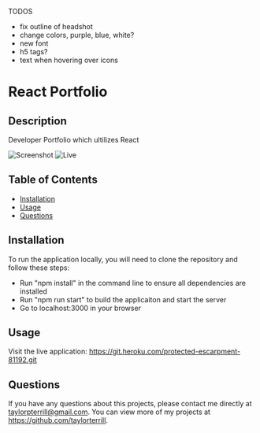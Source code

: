TODOS
- fix outline of headshot
- change colors, purple, blue, white?
- new font
- h5 tags?
- text when hovering over icons

# React Portfolio

## Description
Developer Portfolio which ultilizes React

![Screenshot](/assets/appscreenshot.png)
![Live](https://git.heroku.com/protected-escarpment-81192.git/)

## Table of Contents
* [Installation](#installation)
* [Usage](#usage) 
* [Questions](#questions)

## Installation
To run the application locally, you will need to clone the repository and follow these steps:
- Run "npm install" in the command line to ensure all dependencies are installed
- Run "npm run start" to build the applicaiton and start the server
- Go to localhost:3000 in your browser

## Usage
Visit the live application: https://git.heroku.com/protected-escarpment-81192.git

## Questions
If you have any questions about this projects, please contact me directly at taylorpterrill@gmail.com. You can view more of my projects at https://github.com/taylorterrill.